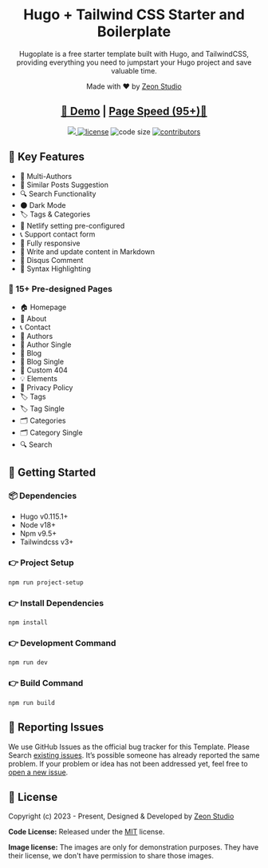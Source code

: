 <h1 align="center">Hugo + Tailwind CSS Starter and Boilerplate</h1>

<p align="center">Hugoplate is a free starter template built with Hugo, and TailwindCSS, providing everything you need to jumpstart your Hugo project and save valuable time.</p>

<p align="center"> Made with ♥ by <a href="https://zeon.studio/">Zeon Studio</a></p>

<h2 align="center"> <a target="_blank" href="https://hugoplate.netlify.app/" rel="nofollow">👀 Demo</a> | <a  target="_blank" href="https://pagespeed.web.dev/analysis/https-hugoplate-netlify-app/u7b5ztmzc6?form_factor=desktop">Page Speed (95+)🚀</a>
</h2>

<p align="center">
  <a href="https://github.com/gohugoio/hugo/releases/tag/v0.115.1" alt="Contributors">
    <img src="https://img.shields.io/static/v1?label=min-HUGO-version&message=0.115.1&color=f00&logo=hugo" />
  </a>

  <a href="https://github.com/zeon-studio/hugoplate/blob/main/LICENSE">
    <img src="https://img.shields.io/github/license/zeon-studio/hugoplate" alt="license"></a>

  <img src="https://img.shields.io/github/languages/code-size/zeon-studio/hugoplate" alt="code size">

  <a href="https://github.com/zeon-studio/hugoplate/graphs/contributors">
    <img src="https://img.shields.io/github/contributors/zeon-studio/hugoplate" alt="contributors"></a>
</p>

## 📌 Key Features

- 👥 Multi-Authors
- 🎯 Similar Posts Suggestion
- 🔍 Search Functionality
- 🌑 Dark Mode
- 🏷️ Tags & Categories
- 🔗 Netlify setting pre-configured
- 📞 Support contact form
- 📱 Fully responsive
- 📝 Write and update content in Markdown
- 💬 Disqus Comment
- 🔳 Syntax Highlighting

### 📄 15+ Pre-designed Pages

- 🏠 Homepage
- 👤 About
- 📞 Contact
- 👥 Authors
- 👤 Author Single
- 📝 Blog
- 📝 Blog Single
- 🚫 Custom 404
- 💡 Elements
- 📄 Privacy Policy
- 🏷️ Tags
- 🏷️ Tag Single
- 🗂️ Categories
- 🗂️ Category Single
- 🔍 Search

## 🚀 Getting Started

### 📦 Dependencies

- Hugo v0.115.1+
- Node v18+
- Npm v9.5+
- Tailwindcss v3+

### 👉 Project Setup

```
npm run project-setup
```

### 👉 Install Dependencies

```
npm install
```

### 👉 Development Command

```
npm run dev
```

### 👉 Build Command

```
npm run build
```

## 🐞 Reporting Issues

We use GitHub Issues as the official bug tracker for this Template. Please Search [existing issues](https://github.com/zeon-studio/hugoplate/issues). It’s possible someone has already reported the same problem.
If your problem or idea has not been addressed yet, feel free to [open a new issue](https://github.com/zeon-studio/hugoplate/issues).

## 📝 License

Copyright (c) 2023 - Present, Designed & Developed by [Zeon Studio](https://zeon.studio/)

**Code License:** Released under the [MIT](https://github.comzeon-studio/hugoplate/blob/main/LICENSE) license.

**Image license:** The images are only for demonstration purposes. They have their license, we don't have permission to share those images.
